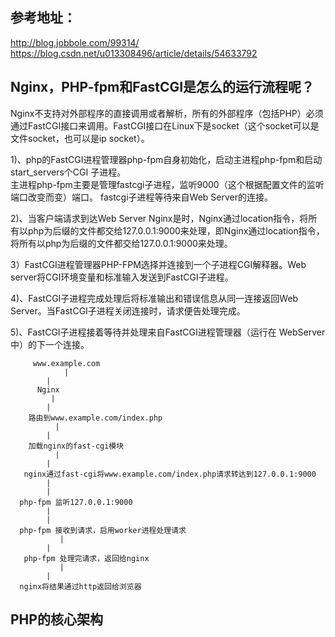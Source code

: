 

参考地址：
-----------------
http://blog.jobbole.com/99314/  
https://blog.csdn.net/u013308496/article/details/54633792  



Nginx，PHP-fpm和FastCGI是怎么的运行流程呢？
-----------------
Nginx不支持对外部程序的直接调用或者解析，所有的外部程序（包括PHP）必须通过FastCGI接口来调用。FastCGI接口在Linux下是socket（这个socket可以是文件socket，也可以是ip socket）。

1)、php的FastCGI进程管理器php-fpm自身初始化，启动主进程php-fpm和启动start_servers个CGI 子进程。  
主进程php-fpm主要是管理fastcgi子进程，监听9000（这个根据配置文件的监听端口改变而变）端口。
fastcgi子进程等待来自Web Server的连接。  

2)、当客户端请求到达Web Server Nginx是时，Nginx通过location指令，将所有以php为后缀的文件都交给127.0.0.1:9000来处理，即Nginx通过location指令，将所有以php为后缀的文件都交给127.0.0.1:9000来处理。

3）FastCGI进程管理器PHP-FPM选择并连接到一个子进程CGI解释器。Web server将CGI环境变量和标准输入发送到FastCGI子进程。

4)、FastCGI子进程完成处理后将标准输出和错误信息从同一连接返回Web Server。当FastCGI子进程关闭连接时，请求便告处理完成。

5)、FastCGI子进程接着等待并处理来自FastCGI进程管理器（运行在 WebServer中）的下一个连接。



```
     www.example.com        
            |
        |
      Nginx        
         |
        |
    路由到www.example.com/index.php        
          |
        |
    加载nginx的fast-cgi模块        
          |
        |
   nginx通过fast-cgi将www.example.com/index.php请求转达到127.0.0.1:9000
        |
        |
  php-fpm 监听127.0.0.1:9000
        |
        |
  php-fpm 接收到请求，启用worker进程处理请求        
           |
        |
   php-fpm 处理完请求，返回给nginx        
           |
        |
  nginx将结果通过http返回给浏览器

```



PHP的核心架构
----------------





